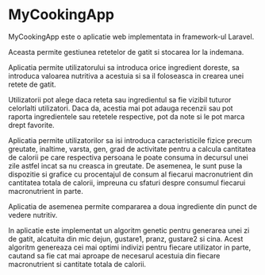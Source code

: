 # MyCookingApp

MyCookingApp este o aplicatie web implementata in framework-ul Laravel.

Aceasta permite gestiunea retetelor de gatit si stocarea lor la indemana.

Aplicatia permite utilizatorului sa introduca orice ingredient doreste, sa introduca valoarea nutritiva a acestuia si sa il foloseasca in crearea unei retete de gatit.

Utilizatorii pot alege daca reteta sau ingredientul sa fie vizibil tuturor celorlalti utilizatori. Daca da, acestia mai pot adauga recenzii sau pot raporta ingredientele sau retetele respective, pot da note si le pot marca drept favorite.

Aplicatia permite utilizatorilor sa isi introduca caracteristicile fizice precum greutate, inaltime, varsta, gen, grad de activitate pentru a calcula cantitatea de calorii pe care respectiva persoana le poate consuma in decursul unei zile astfel incat sa nu creasca in greutate. De asemenea, le sunt puse la dispozitie si grafice cu procentajul de consum al fiecarui macronutrient din cantitatea totala de calorii, impreuna cu sfaturi despre consumul fiecarui macronutrient in parte.

Aplicatia de asemenea permite compararea a doua ingrediente din punct de vedere nutritiv.

In aplicatie este implementat un algoritm genetic pentru generarea unei zi de gatit, alcatuita din mic dejun, gustare1, pranz, gustare2 si cina. Acest algoritm genereaza cei mai optimi indivizi pentru fiecare utilizator in parte, cautand sa fie cat mai aproape de necesarul acestuia din fiecare macronutrient si cantitate totala de calorii.
